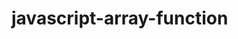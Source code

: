 # javascript-array-function
<script>
	    var names = new Array(5);
	    names[0]="mansur";
	    names[1]="Tahmina";
	    names[2]="towfique";
	    names[3]="moni";
	    names[4]="munmun";
	    document.write(names[2]+"<br>");
	    document.write(names[0]+"<br>");
	    document.write(names[1]+"<br>");
	    document.write(names+"<br>");
	    document.write(names.length);
    //anarher
  var names= ["mansur","tahmina","towfique","moni","munmub"];
	    document.write(names[2]);
  //another
   var names= ["mansur","tahmina","towfique","moni","munmun"];
	    names.push("sumon");
	    names.push("Imran");
	    names.push("modon");
	    names.pop();
	    document.write(names[2]+"<br>");
	    document.write(names);
  //concat array
  var country2= ["Nepal","srilonka"];
	    var country=country1.concat(country2);
	    document.write(country);
     </script>
